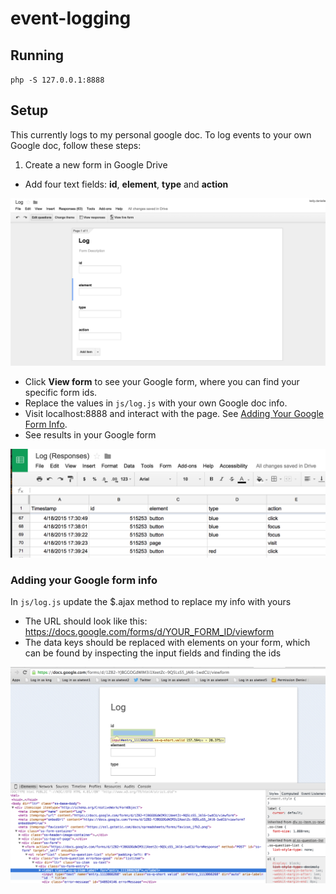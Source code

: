 # event-logging

## Running

`php -S 127.0.0.1:8888`

## Setup

This currently logs to my personal google doc. To log events to your own Google doc, follow these steps:

1. Create a new form in Google Drive
* Add four text fields: **id**, **element**, **type** and **action**

 ![Finding form id](/images/form.png)
* Click **View form** to see your Google form, where you can find your specific form ids.
* Replace the values in `js/log.js` with your own Google doc info.
* Visit localhost:8888 and interact with the page. See [Adding Your Google Form Info](#googleform).
* See results in your Google form

 ![Finding form id](/images/spreadsheet.png)


### <a name="googleform">Adding your Google form info</a>

In `js/log.js` update the $.ajax method to replace my info with yours
* The URL should look like this:  https://docs.google.com/forms/d/YOUR_FORM_ID/viewform
* The data keys should be replaced with elements on your form, which can be found by inspecting the input fields and finding the ids

 ![Finding form id](/images/formids.png)
